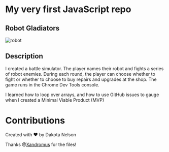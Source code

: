 # My very first JavaScript repo

## Robot Gladiators

![robot](https://user-images.githubusercontent.com/77229281/107952366-48452780-6f5f-11eb-90cf-1952ec06b692.png)

## Description

I created a battle simulator. The player names their robot and fights a series of robot enemies. During each round, the player can choose whether to fight or whether to choose to buy repairs and upgrades at the shop. The game runs in the Chrome Dev Tools console.

I learned how to loop over arrays, and how to use GitHub issues to gauge when I created a Minimal Viable Product (MVP)

# Contributions

Created with ❤️ by Dakota Nelson

Thanks @[Xandromus](https://github.com/Xandromus) for the files! 
